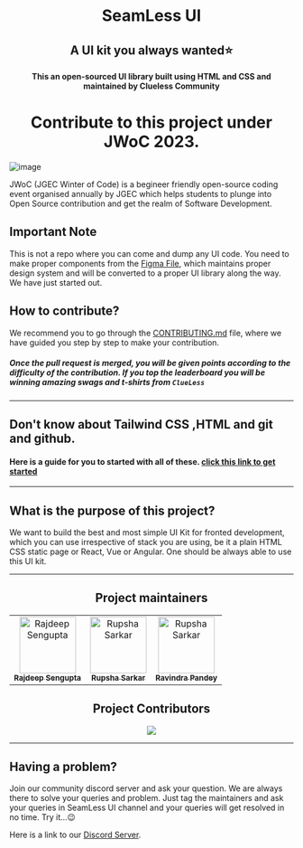 
<h1 align='center'>SeamLess UI</h1>
<h2 align='center'>A UI kit you always wanted⭐</h2>
<p align='center'> <b>This an open-sourced UI library built using HTML and CSS and maintained by Clueless Community</b><p>


<h1 align='center'>Contribute to this project under JWoC 2023.</h1>

![image](https://user-images.githubusercontent.com/93156825/218812396-11adb7dd-7d59-4d99-bd0b-651bcd00f22d.png)

JWoC (JGEC Winter of Code) is a begineer friendly open-source coding event organised annually by JGEC which helps students to plunge into Open Source contribution and get the realm of Software Development.


## Important Note

This is not a repo where you can come and dump any UI code. You need to make proper components from the [Figma File](https://www.figma.com/file/qzwugAfEB1GL4FgWXw9R3Z/SeamLess-UI-Dev?node-id=0%3A1&t=qRahoepdI3B98cVA-1), which maintains proper design system and will be converted to a proper UI library along the way. We have just started out. 

## How to contribute?

We recommend you to go through the [CONTRIBUTING.md](https://github.com/Clueless-Community/web-ui-kit/blob/main/CONTRIBUTING.md) file, where we have guided you step by step to make your contribution.

##### Once the pull request is merged, you will be given points according to the difficulty of the contribution. If you top the leaderboard you will be winning amazing swags and t-shirts from `ClueLess`
---
## Don't know about Tailwind CSS ,HTML and git and github.
    
#### Here is a guide for you to started with all of these. [click this link to get started](https://github.com/Clueless-Community/web-ui-kit/blob/main/Tutorial.md)
---
## What is the purpose of this project?
    

We want to build the best and most simple UI Kit for fronted development, which you can use irrespective of stack you are using, be it a plain HTML CSS static page or React, Vue or Angular. One should be always able to use this UI kit.

---
<h2 align='center'> Project maintainers </h2>
<table align='center'>
<tr>
    <td align="center">
        <a href="https://github.com/Rajdip019">
            <img src="https://avatars.githubusercontent.com/u/91758830?v=4" width="100;" alt="Rajdeep Sengupta"/>
            <br />
            <sub><b>Rajdeep Sengupta</b></sub>
        </a>
    </td>
    <td align="center">
        <a href="https://github.com/rupsha014">
            <img src="https://avatars.githubusercontent.com/u/109761128?v=4" width="100;" alt="Rupsha Sarkar"/>
            <br/>
            <sub><b>Rupsha Sarkar</b></sub>
        </a>
    </td>
      <td align="center">
        <a href="https://github.com/RavindraP04">
            <img src="https://avatars.githubusercontent.com/u/98400348?v=4" width="100;" alt="Rupsha Sarkar"/>
            <br/>
            <sub><b>Ravindra Pandey</b></sub>
        </a>
    </td>
  </tr>
</table>

<h2 align="center"> Project Contributors </h2> 

<div align="center">
    <a href="https://github.com/Clueless-Community/seamless-ui/graphs/contributors">
    <img src="https://contrib.rocks/image?repo=Clueless-Community/seamless-ui" />
    </a>
</div>

---
## Having a problem?

Join our community discord server and ask your question. We are always there to solve your queries and problem. Just tag the maintainers and ask your queries in SeamLess UI channel and your queries will get resolved in no time. Try it...😉 

Here is a link to our [Discord Server](https://discord.gg/r5uKBGxT9T).
